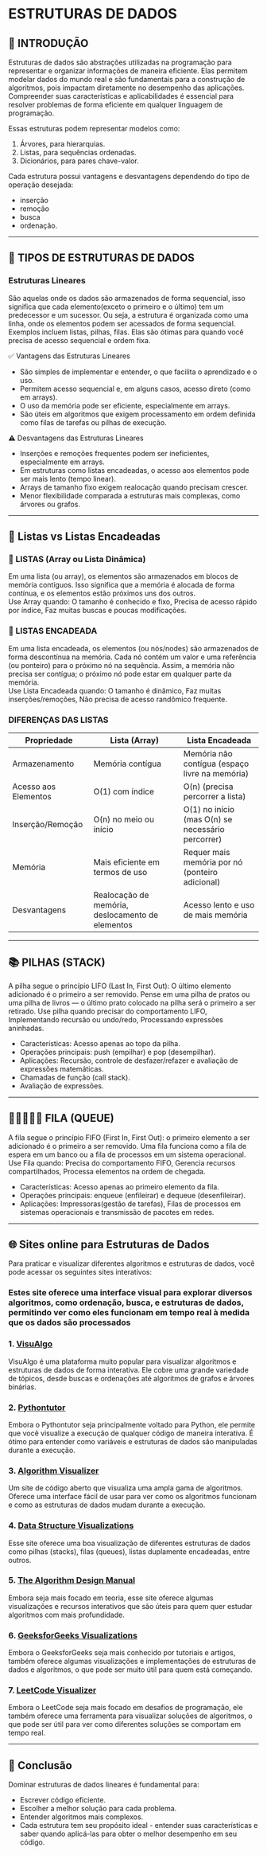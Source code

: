 # ESTRUTURAS DE DADOS

## 📌 INTRODUÇÃO

Estruturas de dados são abstrações utilizadas na programação para representar e organizar
informações de maneira eficiente. Elas permitem modelar dados do mundo real e são fundamentais
para a construção de algoritmos, pois impactam diretamente no desempenho das aplicações.
Compreender suas características e aplicabilidades é essencial para resolver
problemas de forma eficiente em qualquer linguagem de programação.

Essas estruturas podem representar modelos como:

1. Árvores, para hierarquias.
2. Listas, para sequências ordenadas.
3. Dicionários, para pares chave-valor.

Cada estrutura possui vantagens e desvantagens dependendo do tipo de operação desejada:

- inserção
- remoção
- busca
- ordenação.

---

## 📌 TIPOS DE ESTRUTURAS DE DADOS

### Estruturas Lineares

São aquelas onde os dados são armazenados de forma sequencial, isso significa que cada
elemento(exceto o primeiro e o último) tem um predecessor e um sucessor. Ou seja, a
estrutura é organizada como uma linha, onde os elementos podem ser acessados de forma
sequencial.
Exemplos incluem listas, pilhas, filas. Elas são ótimas para quando você precisa de acesso sequencial e ordem fixa.

✅ Vantagens das Estruturas Lineares

- São simples de implementar e entender, o que facilita o aprendizado e o uso.
- Permitem acesso sequencial e, em alguns casos, acesso direto (como em arrays).
- O uso da memória pode ser eficiente, especialmente em arrays.
- São úteis em algoritmos que exigem processamento em ordem definida como filas de tarefas
  ou pilhas de execução.

⚠️ Desvantagens das Estruturas Lineares

- Inserções e remoções frequentes podem ser ineficientes, especialmente em arrays.
- Em estruturas como listas encadeadas, o acesso aos elementos pode ser mais lento (tempo linear).
- Arrays de tamanho fixo exigem realocação quando precisam crescer.
- Menor flexibilidade comparada a estruturas mais complexas, como árvores ou grafos.

---

## 📜 Listas vs Listas Encadeadas

### 📃 LISTAS (Array ou Lista Dinâmica)

Em uma lista (ou array), os elementos são armazenados em blocos de memória contíguos.
Isso significa que a memória é alocada de forma contínua, e os elementos estão próximos
uns dos outros.  
Use Array quando: O tamanho é conhecido e fixo, Precisa de acesso rápido por índice,
Faz muitas buscas e poucas modificações.

### 🔗 LISTAS ENCADEADA

Em uma lista encadeada, os elementos (ou nós/nodes) são armazenados de forma descontínua
na memória. Cada nó contém um valor e uma referência (ou ponteiro) para o próximo nó na sequência.
Assim, a memória não precisa ser contígua; o próximo nó pode estar em qualquer parte da memória.  
Use Lista Encadeada quando: O tamanho é dinâmico, Faz muitas inserções/remoções, Não precisa
de acesso randômico frequente.

### DIFERENÇAS DAS LISTAS

| **Propriedade**      | **Lista (Array)**                                | **Lista Encadeada**                               |
| -------------------- | ------------------------------------------------ | ------------------------------------------------- |
| Armazenamento        | Memória contígua                                 | Memória não contígua (espaço livre na memória)    |
| Acesso aos Elementos | O(1) com índice                                  | O(n) (precisa percorrer a lista)                  |
| Inserção/Remoção     | O(n) no meio ou início                           | O(1) no início (mas O(n) se necessário percorrer) |
| Memória              | Mais eficiente em termos de uso                  | Requer mais memória por nó (ponteiro adicional)   |
| Desvantagens         | Realocação de memória, deslocamento de elementos | Acesso lento e uso de mais memória                |

---

## 📚 PILHAS (STACK)

A pilha segue o princípio LIFO (Last In, First Out): O último elemento adicionado é o primeiro
a ser removido. Pense em uma pilha de pratos ou uma pilha de livros — o último prato
colocado na pilha será o primeiro a ser retirado.
Use pilha quando precisar do comportamento LIFO, Implementando recursão ou undo/redo,
Processando expressões aninhadas.

- Características: Acesso apenas ao topo da pilha.
- Operações principais: push (empilhar) e pop (desempilhar).
- Aplicações: Recursão, controle de desfazer/refazer e avaliação de expressões matemáticas.
- Chamadas de função (call stack).
- Avaliação de expressões.

---

## 🚶🚶‍♀️🚶‍♂️ FILA (QUEUE)

A fila segue o princípio FIFO (First In, First Out): o primeiro elemento a ser adicionado
é o primeiro a ser removido. Uma fila funciona como a fila de espera em um banco ou a fila
de processos em um sistema operacional.
Use Fila quando: Precisa do comportamento FIFO, Gerencia recursos compartilhados,
Processa elementos na ordem de chegada.

- Características: Acesso apenas ao primeiro elemento da fila.
- Operações principais: enqueue (enfileirar) e dequeue (desenfileirar).
- Aplicações: Impressoras(gestão de tarefas), Filas de processos em sistemas operacionais e
  transmissão de pacotes em redes.

---

## 🌐 Sites online para Estruturas de Dados

Para praticar e visualizar diferentes algoritmos e estruturas de dados, você pode acessar os seguintes sites interativos:

### Estes site oferece uma interface visual para explorar diversos algoritmos, como ordenação, busca, e estruturas de dados, permitindo ver como eles funcionam em tempo real à medida que os dados são processados

### 1. [VisuAlgo](https://visualgo.net/en)

VisuAlgo é uma plataforma muito popular para visualizar algoritmos e estruturas de dados de forma interativa. Ele cobre uma grande variedade de tópicos, desde buscas e ordenações até algoritmos de grafos e árvores binárias.

### 2. [Pythontutor](http://pythontutor.com/)

Embora o Pythontutor seja principalmente voltado para Python, ele permite que você visualize
a execução de qualquer código de maneira interativa. É ótimo para entender como variáveis
e estruturas de dados são manipuladas durante a execução.

### 3. [Algorithm Visualizer](https://algorithm-visualizer.org/)

Um site de código aberto que visualiza uma ampla gama de algoritmos. Oferece uma interface
fácil de usar para ver como os algoritmos funcionam e como as estruturas de dados mudam durante
a execução.

### 4. [Data Structure Visualizations](https://www.cs.usfca.edu/~galles/visualization/StacksQueue.html)

Esse site oferece uma boa visualização de diferentes estruturas de dados como
pilhas (stacks), filas (queues), listas duplamente encadeadas, entre outros.

### 5. [The Algorithm Design Manual](http://www.algorist.com/)

Embora seja mais focado em teoria, esse site oferece algumas visualizações e
recursos interativos que são úteis para quem quer estudar algoritmos com mais profundidade.

### 6. [GeeksforGeeks Visualizations](https://www.geeksforgeeks.org/data-structures/)

Embora o GeeksforGeeks seja mais conhecido por tutoriais e artigos, também oferece algumas
visualizações e implementações de estruturas de dados e algoritmos, o que pode ser muito
útil para quem está começando.

### 7. [LeetCode Visualizer](https://leetcode.com/)

Embora o LeetCode seja mais focado em desafios de programação, ele também oferece
uma ferramenta para visualizar soluções de algoritmos, o que pode ser útil para ver
como diferentes soluções se comportam em tempo real.

---

## 🎯 Conclusão

Dominar estruturas de dados lineares é fundamental para:

- Escrever código eficiente.
- Escolher a melhor solução para cada problema.
- Entender algoritmos mais complexos.
- Cada estrutura tem seu propósito ideal - entender suas características
  e saber quando aplicá-las para obter o melhor desempenho em seu código.
